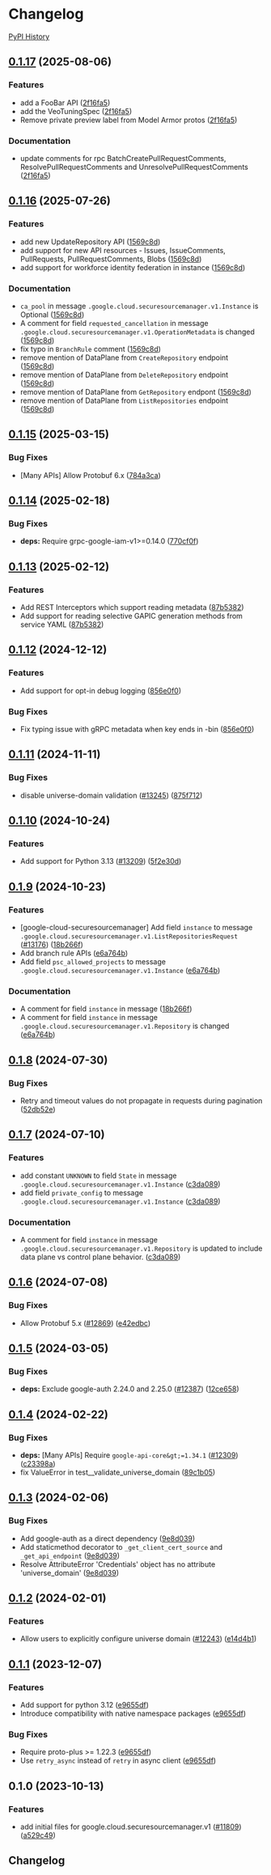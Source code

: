 # Changelog

[PyPI History][1]

[1]: https://pypi.org/project/google-cloud-securesourcemanager/#history

## [0.1.17](https://github.com/googleapis/google-cloud-python/compare/google-cloud-securesourcemanager-v0.1.16...google-cloud-securesourcemanager-v0.1.17) (2025-08-06)


### Features

* add a FooBar API ([2f16fa5](https://github.com/googleapis/google-cloud-python/commit/2f16fa5610250d05ecc605862e2f806b94593814))
* add the VeoTuningSpec ([2f16fa5](https://github.com/googleapis/google-cloud-python/commit/2f16fa5610250d05ecc605862e2f806b94593814))
* Remove private preview label from Model Armor protos ([2f16fa5](https://github.com/googleapis/google-cloud-python/commit/2f16fa5610250d05ecc605862e2f806b94593814))


### Documentation

* update comments for rpc BatchCreatePullRequestComments, ResolvePullRequestComments and UnresolvePullRequestComments ([2f16fa5](https://github.com/googleapis/google-cloud-python/commit/2f16fa5610250d05ecc605862e2f806b94593814))

## [0.1.16](https://github.com/googleapis/google-cloud-python/compare/google-cloud-securesourcemanager-v0.1.15...google-cloud-securesourcemanager-v0.1.16) (2025-07-26)


### Features

* add new UpdateRepository API ([1569c8d](https://github.com/googleapis/google-cloud-python/commit/1569c8d0ef4a7005416d03ec5ad0a85fe17ed8cd))
* add support for new API resources - Issues, IssueComments, PullRequests, PullRequestComments, Blobs ([1569c8d](https://github.com/googleapis/google-cloud-python/commit/1569c8d0ef4a7005416d03ec5ad0a85fe17ed8cd))
* add support for workforce identity federation in instance ([1569c8d](https://github.com/googleapis/google-cloud-python/commit/1569c8d0ef4a7005416d03ec5ad0a85fe17ed8cd))


### Documentation

* `ca_pool` in message `.google.cloud.securesourcemanager.v1.Instance` is Optional ([1569c8d](https://github.com/googleapis/google-cloud-python/commit/1569c8d0ef4a7005416d03ec5ad0a85fe17ed8cd))
* A comment for field `requested_cancellation` in message `.google.cloud.securesourcemanager.v1.OperationMetadata` is changed ([1569c8d](https://github.com/googleapis/google-cloud-python/commit/1569c8d0ef4a7005416d03ec5ad0a85fe17ed8cd))
* fix typo in `BranchRule` comment ([1569c8d](https://github.com/googleapis/google-cloud-python/commit/1569c8d0ef4a7005416d03ec5ad0a85fe17ed8cd))
* remove mention of DataPlane from `CreateRepository` endpoint ([1569c8d](https://github.com/googleapis/google-cloud-python/commit/1569c8d0ef4a7005416d03ec5ad0a85fe17ed8cd))
* remove mention of DataPlane from `DeleteRepository` endpoint ([1569c8d](https://github.com/googleapis/google-cloud-python/commit/1569c8d0ef4a7005416d03ec5ad0a85fe17ed8cd))
* remove mention of DataPlane from `GetRepository` endpont ([1569c8d](https://github.com/googleapis/google-cloud-python/commit/1569c8d0ef4a7005416d03ec5ad0a85fe17ed8cd))
* remove mention of DataPlane from `ListRepositories` endpoint ([1569c8d](https://github.com/googleapis/google-cloud-python/commit/1569c8d0ef4a7005416d03ec5ad0a85fe17ed8cd))

## [0.1.15](https://github.com/googleapis/google-cloud-python/compare/google-cloud-securesourcemanager-v0.1.14...google-cloud-securesourcemanager-v0.1.15) (2025-03-15)


### Bug Fixes

* [Many APIs] Allow Protobuf 6.x ([784a3ca](https://github.com/googleapis/google-cloud-python/commit/784a3ca7a180453320521753f5bce71de329d65c))

## [0.1.14](https://github.com/googleapis/google-cloud-python/compare/google-cloud-securesourcemanager-v0.1.13...google-cloud-securesourcemanager-v0.1.14) (2025-02-18)


### Bug Fixes

* **deps:** Require grpc-google-iam-v1&gt;=0.14.0 ([770cf0f](https://github.com/googleapis/google-cloud-python/commit/770cf0f31125586a8622e9639f6d24c1bafa9b31))

## [0.1.13](https://github.com/googleapis/google-cloud-python/compare/google-cloud-securesourcemanager-v0.1.12...google-cloud-securesourcemanager-v0.1.13) (2025-02-12)


### Features

* Add REST Interceptors which support reading metadata ([87b5382](https://github.com/googleapis/google-cloud-python/commit/87b5382a05b7a0c9faeabaf3e2baa6f05c88bb8e))
* Add support for reading selective GAPIC generation methods from service YAML ([87b5382](https://github.com/googleapis/google-cloud-python/commit/87b5382a05b7a0c9faeabaf3e2baa6f05c88bb8e))

## [0.1.12](https://github.com/googleapis/google-cloud-python/compare/google-cloud-securesourcemanager-v0.1.11...google-cloud-securesourcemanager-v0.1.12) (2024-12-12)


### Features

* Add support for opt-in debug logging ([856e0f0](https://github.com/googleapis/google-cloud-python/commit/856e0f07bd5212d60ad64be4c16ac8fafd07850b))


### Bug Fixes

* Fix typing issue with gRPC metadata when key ends in -bin ([856e0f0](https://github.com/googleapis/google-cloud-python/commit/856e0f07bd5212d60ad64be4c16ac8fafd07850b))

## [0.1.11](https://github.com/googleapis/google-cloud-python/compare/google-cloud-securesourcemanager-v0.1.10...google-cloud-securesourcemanager-v0.1.11) (2024-11-11)


### Bug Fixes

* disable universe-domain validation  ([#13245](https://github.com/googleapis/google-cloud-python/issues/13245)) ([875f712](https://github.com/googleapis/google-cloud-python/commit/875f712265a36919409964f5ade218330f1d0147))

## [0.1.10](https://github.com/googleapis/google-cloud-python/compare/google-cloud-securesourcemanager-v0.1.9...google-cloud-securesourcemanager-v0.1.10) (2024-10-24)


### Features

* Add support for Python 3.13 ([#13209](https://github.com/googleapis/google-cloud-python/issues/13209)) ([5f2e30d](https://github.com/googleapis/google-cloud-python/commit/5f2e30d62eea6080f5707ee18755f2bb812ad00b))

## [0.1.9](https://github.com/googleapis/google-cloud-python/compare/google-cloud-securesourcemanager-v0.1.8...google-cloud-securesourcemanager-v0.1.9) (2024-10-23)


### Features

* [google-cloud-securesourcemanager] Add field `instance` to message `.google.cloud.securesourcemanager.v1.ListRepositoriesRequest` ([#13176](https://github.com/googleapis/google-cloud-python/issues/13176)) ([18b266f](https://github.com/googleapis/google-cloud-python/commit/18b266f70010b8d233e3a3e9ce97a89caf2e0695))
* Add branch rule APIs ([e6a764b](https://github.com/googleapis/google-cloud-python/commit/e6a764b84fc0529e15c9c1a0721a50809af52369))
* Add field `psc_allowed_projects` to message `.google.cloud.securesourcemanager.v1.Instance` ([e6a764b](https://github.com/googleapis/google-cloud-python/commit/e6a764b84fc0529e15c9c1a0721a50809af52369))


### Documentation

* A comment for field `instance` in message ([18b266f](https://github.com/googleapis/google-cloud-python/commit/18b266f70010b8d233e3a3e9ce97a89caf2e0695))
* A comment for field `instance` in message `.google.cloud.securesourcemanager.v1.Repository` is changed ([e6a764b](https://github.com/googleapis/google-cloud-python/commit/e6a764b84fc0529e15c9c1a0721a50809af52369))

## [0.1.8](https://github.com/googleapis/google-cloud-python/compare/google-cloud-securesourcemanager-v0.1.7...google-cloud-securesourcemanager-v0.1.8) (2024-07-30)


### Bug Fixes

* Retry and timeout values do not propagate in requests during pagination ([52db52e](https://github.com/googleapis/google-cloud-python/commit/52db52ea05c6883b07956d323fdd1d3029806374))

## [0.1.7](https://github.com/googleapis/google-cloud-python/compare/google-cloud-securesourcemanager-v0.1.6...google-cloud-securesourcemanager-v0.1.7) (2024-07-10)


### Features

* add constant `UNKNOWN` to field `State` in message `.google.cloud.securesourcemanager.v1.Instance` ([c3da089](https://github.com/googleapis/google-cloud-python/commit/c3da0899d77a77b9cb50e1c43e36bc191fe16687))
* add field `private_config` to message `.google.cloud.securesourcemanager.v1.Instance` ([c3da089](https://github.com/googleapis/google-cloud-python/commit/c3da0899d77a77b9cb50e1c43e36bc191fe16687))


### Documentation

* A comment for field `instance` in message `.google.cloud.securesourcemanager.v1.Repository` is updated to include data plane vs control plane behavior. ([c3da089](https://github.com/googleapis/google-cloud-python/commit/c3da0899d77a77b9cb50e1c43e36bc191fe16687))

## [0.1.6](https://github.com/googleapis/google-cloud-python/compare/google-cloud-securesourcemanager-v0.1.5...google-cloud-securesourcemanager-v0.1.6) (2024-07-08)


### Bug Fixes

* Allow Protobuf 5.x ([#12869](https://github.com/googleapis/google-cloud-python/issues/12869)) ([e42edbc](https://github.com/googleapis/google-cloud-python/commit/e42edbcf7f4d8ed66b6645c96a01c55fb8cd7666))

## [0.1.5](https://github.com/googleapis/google-cloud-python/compare/google-cloud-securesourcemanager-v0.1.4...google-cloud-securesourcemanager-v0.1.5) (2024-03-05)


### Bug Fixes

* **deps:** Exclude google-auth 2.24.0 and 2.25.0 ([#12387](https://github.com/googleapis/google-cloud-python/issues/12387)) ([12ce658](https://github.com/googleapis/google-cloud-python/commit/12ce658210f148eb93d9ff501568fb6f88e77f18))

## [0.1.4](https://github.com/googleapis/google-cloud-python/compare/google-cloud-securesourcemanager-v0.1.3...google-cloud-securesourcemanager-v0.1.4) (2024-02-22)


### Bug Fixes

* **deps:** [Many APIs] Require `google-api-core&gt;=1.34.1` ([#12309](https://github.com/googleapis/google-cloud-python/issues/12309)) ([c23398a](https://github.com/googleapis/google-cloud-python/commit/c23398a48d23d48e7f96971dd504ff184841666b))
* fix ValueError in test__validate_universe_domain ([89c1b05](https://github.com/googleapis/google-cloud-python/commit/89c1b054f321b90ab4eed0139a3a2a79c369730d))

## [0.1.3](https://github.com/googleapis/google-cloud-python/compare/google-cloud-securesourcemanager-v0.1.2...google-cloud-securesourcemanager-v0.1.3) (2024-02-06)


### Bug Fixes

* Add google-auth as a direct dependency ([9e8d039](https://github.com/googleapis/google-cloud-python/commit/9e8d0399c488cb5125d3144ad4a8e25794c123fb))
* Add staticmethod decorator to `_get_client_cert_source` and `_get_api_endpoint` ([9e8d039](https://github.com/googleapis/google-cloud-python/commit/9e8d0399c488cb5125d3144ad4a8e25794c123fb))
* Resolve AttributeError 'Credentials' object has no attribute 'universe_domain' ([9e8d039](https://github.com/googleapis/google-cloud-python/commit/9e8d0399c488cb5125d3144ad4a8e25794c123fb))

## [0.1.2](https://github.com/googleapis/google-cloud-python/compare/google-cloud-securesourcemanager-v0.1.1...google-cloud-securesourcemanager-v0.1.2) (2024-02-01)


### Features

* Allow users to explicitly configure universe domain ([#12243](https://github.com/googleapis/google-cloud-python/issues/12243)) ([e14d4b1](https://github.com/googleapis/google-cloud-python/commit/e14d4b13a883876a420c498a044dc34ea5122629))

## [0.1.1](https://github.com/googleapis/google-cloud-python/compare/google-cloud-securesourcemanager-v0.1.0...google-cloud-securesourcemanager-v0.1.1) (2023-12-07)


### Features

* Add support for python 3.12 ([e9655df](https://github.com/googleapis/google-cloud-python/commit/e9655dff9f393bf3382c668ea2a31dd3332ed192))
* Introduce compatibility with native namespace packages ([e9655df](https://github.com/googleapis/google-cloud-python/commit/e9655dff9f393bf3382c668ea2a31dd3332ed192))


### Bug Fixes

* Require proto-plus &gt;= 1.22.3 ([e9655df](https://github.com/googleapis/google-cloud-python/commit/e9655dff9f393bf3382c668ea2a31dd3332ed192))
* Use `retry_async` instead of `retry` in async client ([e9655df](https://github.com/googleapis/google-cloud-python/commit/e9655dff9f393bf3382c668ea2a31dd3332ed192))

## 0.1.0 (2023-10-13)


### Features

* add initial files for google.cloud.securesourcemanager.v1 ([#11809](https://github.com/googleapis/google-cloud-python/issues/11809)) ([a529c49](https://github.com/googleapis/google-cloud-python/commit/a529c49cad105407f95b7d524e0e1713f6902a85))

## Changelog
